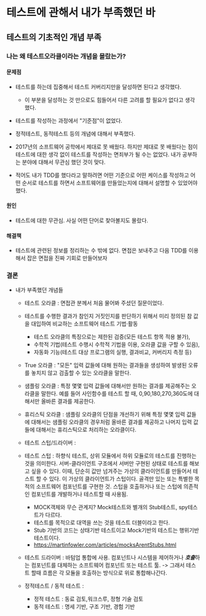 # 테스트에 관해서 내가 부족했던 바
## 테스트의 기초적인 개념 부족
### 나는 왜 테스트오라클이라는 개념을 몰랐는가?
#### 문제점
 - 테스트를 하는데 집중해서 테스트 커버리지만을 달성하면 된다고 생각했다. 
 	- 이 부분을 달성하는 것 만으로도 힘들어서 다른 고려를 할 필요가 없다고 생각 했다. 
 
 - 테스트를 작성하는 과정에서 "기준점"이 없었다. 

 - 정적테스트, 동적테스트 등의 개념에 대해서 부족했다. 
  
 - 2017년의 소프트웨어 공학에서 제대로 못 배웠다. 하지만 제대로 못 배웠다는 점이 테스트에 대한 생각 없이 테스트를 작성하는 면죄부가 될 수는 없었다. 내가 공부하는 분야에 대해서 무관심 했던 것이 맞다. 
 
 - 적어도 내가 TDD를 했다라고 말하려면 어떤 기준으로 어떤 케이스를 작성하고 어떤 순서로 테스트를 하면서 소프트웨어를 만들었는지에 대해서 설명할 수 있었어야 했다. 

#### 원인
 - 테스트에 대한 무관심. 사실 어떤 단어로 찾아볼지도 몰랐다. 

#### 해결책
 - 테스트에 관련된 정보를 정리하는 수 밖에 없다. 면접은 보내주고 다음 TDD를 이용해서 잡은 면접을 진짜 기회로 만들어보자


### 결론
 - 내가 부족했던 개념들
 	- 테스트 오라클 : 면접관 분께서 처음 물어봐 주셨던 질문이었다.
 	- 테스트를 수행한 결과가 참인지 거짓인지를 판단하기 위해서 미리 정의된 참 값을 대입하여 비교하는 소프트웨어 테스트 기법·활동
 		- 테스트 오라클의 특징으로는 제한된 검증(모든 테스트 항목 적용 불가), 
 		- 수학적 기법(테스트 수행시 수학적 기법을 이용, 오라클 값을 구할 수 있음), 
 		- 자동화 기능(테스트 대상 프로그램의 실행, 결과비교, 커버리지 측정 등)
 		
    - True 오라클 : "모든" 입력 값들에 대해 원하는 결과들을 생성하여 발생된 오류를 놓치지 않고 검출할 수 있는 오라클을 말한다. 
    - 샘플링 오라클 : 특정 몇몇 입력 값들에 대해서만 원하는 결과를 제공해주는 오라클을 말한다. 예를 들어 사인함수를 테스트 할 때, 0,90,180,270,360도에 대해서만 올바른 결과를 제공한다. 
    - 휴리스틱 오라클 : 샘플링 오라클의 단점을 개선하기 위해 특정 몇몇 입력 값들에 대해서는 샘플링 오라클의 경우처럼 올바른 결과를 제공하고 나머지 입력 값들에 대해서는 휴리스틱으로 처리하는 오라클이다. 
 	 
 	- 테스트 스텁/드라이버 : 

 	- 테스트 스텁 : 하향식 테스트, 상위 모듈에서 하위 모듈로의 테스트를 진행하는 것을 의미한다. 서버-클라이언트 구조에서 서버만 구현된 상태로 테스트를 해보고 싶을 수 있다. 이때, 단순히 값만 넘겨주는 가상의 클라이언트를 만들어서 테스트 할 수 있다. 이 가상의 클라이언트가 스텁이다. 골격만 있는 또는 특별한 목적의 소프트웨어 컴포넌트를 구현한 것. 스텁을 호출하거나 또는 스텁에 의존적인 컴포넌트를 개발하거나 테스트할 때 사용됨. 
 		
 		- MOCK객체와 무슨 관계지? Mock테스트와 별개의 Stub테스트, spy테스트가 다르다.
 		- 테스트를 목적으로 대역을 쓰는 것을 테스트 더블이라고 한다. 
 		- Stub 기반의 코드는 상태기반 테스트이고 Mock기반의 테스트는 행위기반 테스트이다. 
 		- <https://martinfowler.com/articles/mocksArentStubs.html> 

 	- 테스트 드라이버 : 바텀업 통합에 사용. 컴포넌트나 시스템을 제어하거나 ***호출***하는 컴포넌트를 대체하는 소프트웨어 컴포넌트 또는 테스트 툴. -> 그래서 테스트 할때 흐름은 각 모듈을 호출하는 방식으로 위로 통합해나간다. 

 	- 정적테스트 / 동적 테스트 :
	 	- 정적 테스트 : 동료 검토,워크스루, 정형 기술 검토
	 	- 동적 테스트 : 명세 기반, 구조 기반, 경험 기반
